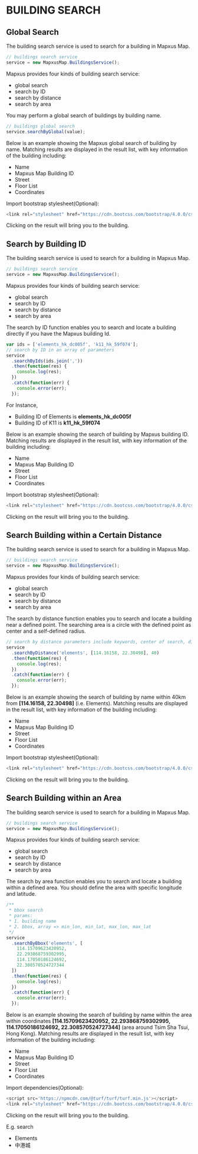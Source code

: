 # BUILDING SEARCH

## Global Search

The building search service is used to search for a building in Mapxus Map.

```js
// buildings search service
service = new MapxusMap.BuildingsService();
```

Mapxus provides four kinds of building search service:

- global search
- search by ID
- search by distance
- search by area

You may perform a global search of buildings by building name.

```js
// buildings global search
service.searchByGlobal(value);
```

Below is an example showing the Mapxus global search of building by name. Matching results are displayed in the result list, with key information of the building including:

- Name
- Mapxus Map Building ID
- Street
- Floor List
- Coordinates

Import bootstrap stylesheet(Optional):

```js
<link rel="stylesheet" href="https://cdn.bootcss.com/bootstrap/4.0.0/css/bootstrap.min.css">
```

Clicking on the result will bring you to the building.

<script async src="//jsfiddle.net/Mapxus/c2pz7q0b/embed/result,js,css,html/"></script>


## Search by Building ID

The building search service is used to search for a building in Mapxus Map.

```js
// buildings search service
service = new MapxusMap.BuildingsService();
```

Mapxus provides four kinds of building search service:

- global search
- search by ID
- search by distance
- search by area

The search by ID function enables you to search and locate a building directly if you have the Mapxus building Id.

```js
var ids = ['elements_hk_dc005f', 'k11_hk_59f074'];
// search by ID in an array of parameters
service
  .searchByIds(ids.join(','))
  .then(function(res) {
    console.log(res);
  })
  .catch(function(err) {
    console.error(err);
  });
```

For Instance,

- Building ID of Elements is **elements_hk_dc005f**
- Building ID of K11 is **k11_hk_59f074**

Below is an example showing the search of building by Mapxus building ID. Matching results are displayed in the result list, with key information of the building including:

- Name
- Mapxus Map Building ID
- Street
- Floor List
- Coordinates


Import bootstrap stylesheet(Optional):

```js
<link rel="stylesheet" href="https://cdn.bootcss.com/bootstrap/4.0.0/css/bootstrap.min.css">
```

Clicking on the result will bring you to the building.

<script async src="//jsfiddle.net/Mapxus/0ym9fp1t/embed/result,js,css,html/"></script>


## Search Building within a Certain Distance

The building search service is used to search for a building in Mapxus Map.

```js
// buildings search service
service = new MapxusMap.BuildingsService();
```

Mapxus provides four kinds of building search service:

- global search
- search by ID
- search by distance
- search by area

The search by distance function enables you to search and locate a building near a defined point. The searching area is a circle with the defined point as center and a self-defined radius.

```js
// search by distance parameters include keywords, center of search, distance in km
service
  .searchByDistance('elements', [114.16158, 22.30498], 40)
  .then(function(res) {
    console.log(res);
  })
  .catch(function(err) {
    console.error(err);
  });
```

Below is an example showing the search of building by name within 40km from **[114.16158, 22.30498]** (i.e. Elements). Matching results are displayed in the result list, with key information of the building including:

- Name
- Mapxus Map Building ID
- Street
- Floor List
- Coordinates

Import bootstrap stylesheet(Optional):

```js
<link rel="stylesheet" href="https://cdn.bootcss.com/bootstrap/4.0.0/css/bootstrap.min.css">
```

Clicking on the result will bring you to the building.

<script async src="//jsfiddle.net/Mapxus/zb9uq7a1/embed/result,js,css,html/"></script>


## Search Building within an Area

The building search service is used to search for a building in Mapxus Map.

```js
// buildings search service
service = new MapxusMap.BuildingsService();
```

Mapxus provides four kinds of building search service:

- global search
- search by ID
- search by distance
- search by area

The search by area function enables you to search and locate a building within a defined area. You should define the area with specific longitude and latitude.

```js
/**
 * bbox search
 * params:
 * 1. building name
 * 2. bbox, array => min_lon, min_lat, max_lon, max_lat
 */
service
  .searchByBbox('elements', [
    114.15709623420952,
    22.293868759302995,
    114.17050186124692,
    22.308570524727344
  ])
  .then(function(res) {
    console.log(res);
  })
  .catch(function(err) {
    console.error(err);
  });
```

Below is an example showing the search of building by name within the area within coordinates **[114.15709623420952, 22.293868759302995, 114.17050186124692, 22.308570524727344]** (area around Tsim Sha Tsui, Hong Kong). Matching results are displayed in the result list, with key information of the building including:

- Name
- Mapxus Map Building ID
- Street
- Floor List
- Coordinates


Import dependencies(Optional):

```js
<script src='https://npmcdn.com/@turf/turf/turf.min.js'></script>
<link rel="stylesheet" href="https://cdn.bootcss.com/bootstrap/4.0.0/css/bootstrap.min.css">
```


Clicking on the result will bring you to the building.

E.g. search

- Elements
- 中港城

<script async src="//jsfiddle.net/Mapxus/a2ns9fe4/embed/result,js,css,html/"></script>
